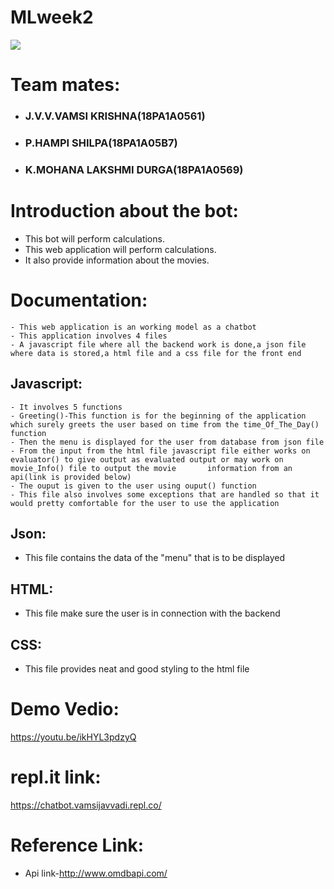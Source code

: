 # MLweek2
![](https://github.com/vamsijavvadi7/mlweek2/blob/main/Screenshot%20(93).png)

# Team mates:
  - ### J.V.V.VAMSI KRISHNA(18PA1A0561)
  - ### P.HAMPI SHILPA(18PA1A05B7)
  - ### K.MOHANA LAKSHMI DURGA(18PA1A0569)
  
# Introduction about the bot:
  -   This bot will perform calculations.
  -   This web application will perform calculations.
  -   It also provide information about the movies.
# Documentation:
    - This web application is an working model as a chatbot
    - This application involves 4 files
    - A javascript file where all the backend work is done,a json file where data is stored,a html file and a css file for the front end
  ## Javascript:
    - It involves 5 functions
    - Greeting()-This function is for the beginning of the application which surely greets the user based on time from the time_Of_The_Day() function
    - Then the menu is displayed for the user from database from json file
    - From the input from the html file javascript file either works on evaluator() to give output as evaluated output or may work on movie_Info() file to output the movie       information from an api(link is provided below)
    - The ouput is given to the user using ouput() function
    - This file also involves some exceptions that are handled so that it would pretty comfortable for the user to use the application
 ## Json:
 - This file contains the data of the "menu" that is to be displayed
 ## HTML:
 - This file make sure the user is in connection with the backend
 ## CSS:
 - This file provides neat and good styling to the html file




# Demo Vedio:
https://youtu.be/ikHYL3pdzyQ

# repl.it link:
https://chatbot.vamsijavvadi.repl.co/
# Reference Link:
  - Api link-http://www.omdbapi.com/
  
